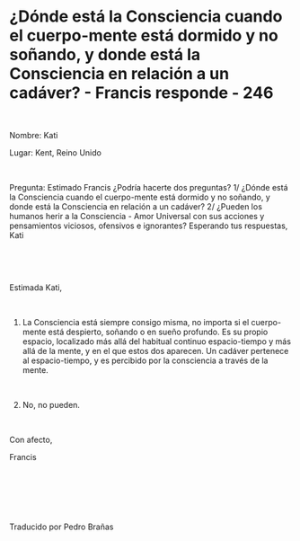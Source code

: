 # ¿Dónde está la Consciencia cuando el cuerpo-mente está dormido y no soñando, y donde está la Consciencia en relación a un cadáver? - Francis responde - 246



&nbsp;





Nombre: Kati









Lugar: Kent, Reino Unido











&nbsp;















Pregunta: Estimado Francis &iquest;Podr&iacute;a hacerte dos preguntas? 1/ &iquest;D&oacute;nde est&aacute; la Consciencia cuando el cuerpo-mente est&aacute; dormido y no so&ntilde;ando, y donde est&aacute; la Consciencia en relaci&oacute;n a un cad&aacute;ver? 2/ &iquest;Pueden los humanos herir a la Consciencia - Amor Universal con sus acciones y pensamientos viciosos, ofensivos e ignorantes? Esperando tus respuestas, Kati
















&nbsp;






















&nbsp;















Estimada Kati, 
















&nbsp;















1. La Consciencia est&aacute; siempre consigo misma, no importa si el cuerpo-mente est&aacute; despierto, so&ntilde;ando o en sue&ntilde;o profundo. Es su propio espacio, localizado m&aacute;s all&aacute; del habitual continuo espacio-tiempo y m&aacute;s all&aacute; de la mente, y en el que estos dos aparecen. Un cad&aacute;ver pertenece al espacio-tiempo, y es percibido por la consciencia a trav&eacute;s de la mente.
















&nbsp;















2. No, no pueden.
















&nbsp;















Con afecto, 















Francis












&nbsp;






















&nbsp;






















&nbsp;
















Traducido por Pedro Bra&ntilde;as

















